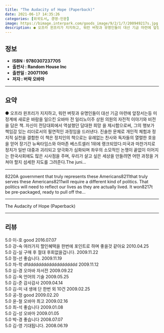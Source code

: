 ```yaml
---
title: "The Audacity of Hope (Paperback)"
date: 2021-06-17 14:35:26
categories: [외국도서, 경영-인문]
image: https://bimage.interpark.com/goods_image/9/2/1/7/200949217s.jpg
description: ● 오프라 윈프리가 지지하고, 워런 버핏과 유명인들이 대선 기금 마련에 앞장서는등 미정계에 새로운 바람을 일으킨 오바마 전 일리노이주 상원 의원의 자전적 이야기와 비전을 담은 책. 자신이 전당대회에서 역설했던 담대한 희망 을 제시함으로써, 그의 행보가 책임감 있는 리더로서의 필연적인
---
```


## **정보**

- **ISBN : 9780307237705**
- **출판사 : Random House Inc**
- **출판일 : 20071106**
- **저자 : 버락 오바마**

------



## **요약**

●  오프라 윈프리가 지지하고, 워런 버핏과 유명인들이 대선 기금 마련에 앞장서는등 미정계에 새로운 바람을 일으킨 오바마 전 일리노이주 상원 의원의 자전적 이야기와 비전을 담은 책. 자신이 전당대회에서 역설했던 담대한 희망 을 제시함으로써, 그의 행보가 책임감 있는 리더로서의 필연적인 과정임을 드러낸다. 진솔한 문체로 개인적 체험과 정치적 실천을 결합한 이 책은 정치인의 책으로는 유례없는 찬사와 독자들의 열렬한 호응을 얻어 장기간 뉴욕타임스와 아마존 베스트셀러 1위에 랭크되었다.미국과 마찬가지로 정치가 일반 대중과 괴리되고 양극화가 심화되며 좌우의 소모적인 논쟁이 끝없이 이어지는 한국사회에도 많은 시사점을 주며, 우리가 살고 싶은 세상을 만들려면 어떤 과정을 거쳐야 할지 섬세한 지도를 그려준다.The juni...

------

8220A government that truly represents these Americans8211that truly serves these Americans8211will require a different kind of politics. That politics will need to reflect our lives as they are actually lived. It won8217t be pre-packaged, ready to pull off the... 

------


The Audacity of Hope (Paperback) 

------


## **리뷰** 

5.0 이-호 good 2016.07.07 <br/>5.0 강-숙 여러가지 할인혜택을 한번에 포인트로 하며 좋을것 같아요 2010.04.25 <br/>5.0 김-실  구매 후 절대 후회없을겁니다. 2009.11.22 <br/>5.0 정-선 좋습니다. 2009.11.19 <br/>5.0 차-학 dfddddddddddddddddddd 2009.11.12 <br/>5.0 심-경 오마바 자서전 2009.09.22 <br/>5.0 김-옥 언어의 기술 2009.05.25 <br/>5.0 김-준 감사감사 2009.04.14 <br/>5.0 김-미  내 생애 단 한번 외 10건  2009.02.25 <br/>5.0 공-정 good 2009.02.20 <br/>5.0 윤-철 오바마 최고 2009.02.16 <br/>5.0 최-석 좋습니다 2009.01.08 <br/>5.0 김-성 오바마 2009.01.05 <br/>5.0 박-경 좋습니다 2008.07.07 <br/>5.0 김-영 기대됩니다. 2008.06.19 <br/>